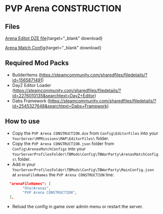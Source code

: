 # PVP Arena CONSTRUCTION

## Files

[Arena Editot DZE file](https://raw.githubusercontent.com/ihr-it-projekt/DayZModsInfo/main/TBWarParty/Arenas/PVP%20Arena%20CONSTRUCTION/Config/EditorFiles/PVP%20Arena%20CONSTRUCTION.dze){target="_blank" download}

[Arena Match Config](https://raw.githubusercontent.com/ihr-it-projekt/DayZModsInfo/main/TBWarParty/Arenas/PVP%20Arena%20CONSTRUCTION/Config/ArenaMatchConfigs/PVP%20Arena%20CONSTRUCTION.json){target="_blank" download}


## Required Mod Packs

- BuilderItems (https://steamcommunity.com/sharedfiles/filedetails/?id=1565871491)
- DayZ Editor Loader (https://steamcommunity.com/sharedfiles/filedetails/?id=2276010135&searchtext=DayZ+Editor)
- Dabs Framework (https://steamcommunity.com/sharedfiles/filedetails/?id=2545327648&searchtext=Dabs+Framework)

## How to use
- Copy the `PVP Arena CONSTRUCTION.dze` from `Config\EditorFiles` into your `YourServer\MPMissions\MAP\EditorFiles\` folder.
- Copy the `PVP Arena CONSTRUCTION.json` folder from `Config\ArenasMatchConfigs` into your `YourServerProfilesFolder\TBMods\Config\TBWarParty\ArenasMatchConfigs\` folder.
- Add in your `YourServerProfilesFolder\TBMods\Config\TBWarParty\MainConfig.json` at `arenaFileNames` the `PVP Arena CONSTRUCTION` line:
```json
  "arenaFileNames": [
        "OterArenas",
        "PVP Arena CONSTRUCTION",
  ],
```
- Reload the config in game over admin menu or restart the server.